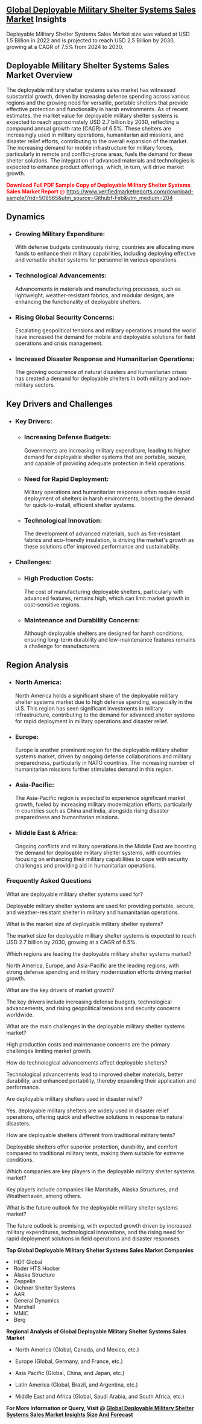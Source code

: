 <h2><a href="https://www.verifiedmarketreports.com/download-sample/?rid=509565&amp;utm_source=Githubf&amp;utm_medium=204" target="_blank">Global Deployable Military Shelter Systems Sales Market</a> Insights</h2><p>Deployable Military Shelter Systems Sales Market size was valued at USD 1.5 Billion in 2022 and is projected to reach USD 2.5 Billion by 2030, growing at a CAGR of 7.5% from 2024 to 2030.</p><p> <h2>Deployable Military Shelter Systems Sales Market Overview</h2> <p>The deployable military shelter systems sales market has witnessed substantial growth, driven by increasing defense spending across various regions and the growing need for versatile, portable shelters that provide effective protection and functionality in harsh environments. As of recent estimates, the market value for deployable military shelter systems is expected to reach approximately USD 2.7 billion by 2030, reflecting a compound annual growth rate (CAGR) of 6.5%. These shelters are increasingly used in military operations, humanitarian aid missions, and disaster relief efforts, contributing to the overall expansion of the market. The increasing demand for mobile infrastructure for military forces, particularly in remote and conflict-prone areas, fuels the demand for these shelter solutions. The integration of advanced materials and technologies is expected to enhance product offerings, which, in turn, will drive market growth.</p> <p><p><span class=""><span style="color: #ff0000;"><strong>Download Full PDF Sample Copy of Deployable Military Shelter Systems Sales Market Report</strong> @ </span><a href="https://www.verifiedmarketreports.com/download-sample/?rid=509565&amp;utm_source=Githubf-Feb&amp;utm_medium=204" target="_blank">https://www.verifiedmarketreports.com/download-sample/?rid=509565&amp;utm_source=Githubf-Feb&amp;utm_medium=204</a></span></p></p> <h2>Dynamics</h2> <ul> <li><h3>Growing Military Expenditure:</h3> With defense budgets continuously rising, countries are allocating more funds to enhance their military capabilities, including deploying effective and versatile shelter systems for personnel in various operations.</li> <li><h3>Technological Advancements:</h3> Advancements in materials and manufacturing processes, such as lightweight, weather-resistant fabrics, and modular designs, are enhancing the functionality of deployable shelters.</li> <li><h3>Rising Global Security Concerns:</h3> Escalating geopolitical tensions and military operations around the world have increased the demand for mobile and deployable solutions for field operations and crisis management.</li> <li><h3>Increased Disaster Response and Humanitarian Operations:</h3> The growing occurrence of natural disasters and humanitarian crises has created a demand for deployable shelters in both military and non-military sectors.</li> </ul> <h2>Key Drivers and Challenges</h2> <ul> <li><h3>Key Drivers:</h3> <ul> <li><h3>Increasing Defense Budgets:</h3> Governments are increasing military expenditure, leading to higher demand for deployable shelter systems that are portable, secure, and capable of providing adequate protection in field operations.</li> <li><h3>Need for Rapid Deployment:</h3> Military operations and humanitarian responses often require rapid deployment of shelters in harsh environments, boosting the demand for quick-to-install, efficient shelter systems.</li> <li><h3>Technological Innovation:</h3> The development of advanced materials, such as fire-resistant fabrics and eco-friendly insulation, is driving the market's growth as these solutions offer improved performance and sustainability.</li> </ul> </li> <li><h3>Challenges:</h3> <ul> <li><h3>High Production Costs:</h3> The cost of manufacturing deployable shelters, particularly with advanced features, remains high, which can limit market growth in cost-sensitive regions.</li> <li><h3>Maintenance and Durability Concerns:</h3> Although deployable shelters are designed for harsh conditions, ensuring long-term durability and low-maintenance features remains a challenge for manufacturers.</li> </ul> </li> </ul> <h2>Region Analysis</h2> <ul> <li><h3>North America:</h3> North America holds a significant share of the deployable military shelter systems market due to high defense spending, especially in the U.S. This region has seen significant investments in military infrastructure, contributing to the demand for advanced shelter systems for rapid deployment in military operations and disaster relief.</li> <li><h3>Europe:</h3> Europe is another prominent region for the deployable military shelter systems market, driven by ongoing defense collaborations and military preparedness, particularly in NATO countries. The increasing number of humanitarian missions further stimulates demand in this region.</li> <li><h3>Asia-Pacific:</h3> The Asia-Pacific region is expected to experience significant market growth, fueled by increasing military modernization efforts, particularly in countries such as China and India, alongside rising disaster preparedness and humanitarian missions.</li> <li><h3>Middle East & Africa:</h3> Ongoing conflicts and military operations in the Middle East are boosting the demand for deployable military shelter systems, with countries focusing on enhancing their military capabilities to cope with security challenges and providing aid in humanitarian operations.</li> </ul> <h3>Frequently Asked Questions</h3> <p>What are deployable military shelter systems used for?</p> <p>Deployable military shelter systems are used for providing portable, secure, and weather-resistant shelter in military and humanitarian operations.</p> <p>What is the market size of deployable military shelter systems?</p> <p>The market size for deployable military shelter systems is expected to reach USD 2.7 billion by 2030, growing at a CAGR of 6.5%.</p> <p>Which regions are leading the deployable military shelter systems market?</p> <p>North America, Europe, and Asia-Pacific are the leading regions, with strong defense spending and military modernization efforts driving market growth.</p> <p>What are the key drivers of market growth?</p> <p>The key drivers include increasing defense budgets, technological advancements, and rising geopolitical tensions and security concerns worldwide.</p> <p>What are the main challenges in the deployable military shelter systems market?</p> <p>High production costs and maintenance concerns are the primary challenges limiting market growth.</p> <p>How do technological advancements affect deployable shelters?</p> <p>Technological advancements lead to improved shelter materials, better durability, and enhanced portability, thereby expanding their application and performance.</p> <p>Are deployable military shelters used in disaster relief?</p> <p>Yes, deployable military shelters are widely used in disaster relief operations, offering quick and effective solutions in response to natural disasters.</p> <p>How are deployable shelters different from traditional military tents?</p> <p>Deployable shelters offer superior protection, durability, and comfort compared to traditional military tents, making them suitable for extreme conditions.</p> <p>Which companies are key players in the deployable military shelter systems market?</p> <p>Key players include companies like Marshalls, Alaska Structures, and Weatherhaven, among others.</p> <p>What is the future outlook for the deployable military shelter systems market?</p> <p>The future outlook is promising, with expected growth driven by increased military expenditures, technological innovations, and the rising need for rapid deployment solutions in field operations and disaster responses.</p> </p><p><strong>Top Global Deployable Military Shelter Systems Sales Market Companies</strong></p><div data-test-id=""><p><li>HDT Global</li><li> Roder HTS Hocker</li><li> Alaska Structure</li><li> Zeppelin</li><li> Gichner Shelter Systems</li><li> AAR</li><li> General Dynamics</li><li> Marshall</li><li> MMIC</li><li> Berg</li></p><div><strong>Regional Analysis of&nbsp;Global Deployable Military Shelter Systems Sales Market</strong></div><ul><li dir="ltr"><p dir="ltr">North America&nbsp;(Global, Canada, and Mexico, etc.)</p></li><li dir="ltr"><p dir="ltr">Europe (Global, Germany, and France, etc.)</p></li><li dir="ltr"><p dir="ltr">Asia Pacific&nbsp;(Global, China, and Japan, etc.)</p></li><li dir="ltr"><p dir="ltr">Latin America&nbsp;(Global, Brazil, and Argentina, etc.)</p></li><li dir="ltr">Middle East and Africa&nbsp;(Global, Saudi Arabia, and South Africa, etc.)</li></ul><p><strong>For More Information or Query, Visit @&nbsp;</strong><strong><a href="https://www.verifiedmarketreports.com/product/deployable-military-shelter-systems-sales-market-size-and-forecast/?utm_source=Githubf&amp;utm_medium=204" target="_blank">Global Deployable Military Shelter Systems Sales Market Insights Size And Forecast</a></strong></p></div>
